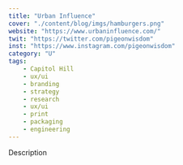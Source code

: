 ```yaml
---
title: "Urban Influence"
cover: "./content/blog/imgs/hamburgers.png"
website: "https://www.urbaninfluence.com/"
twit: "https://twitter.com/pigeonwisdom"
inst: "https://www.instagram.com/pigeonwisdom"
category: "U"
tags:
    - Capitol Hill
    - ux/ui
    - branding
    - strategy
    - research
    - ux/ui
    - print
    - packaging
    - engineering
---
```


Description
